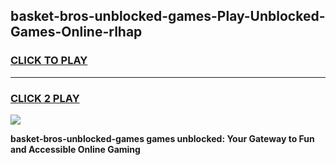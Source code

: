 
## basket-bros-unblocked-games-Play-Unblocked-Games-Online-rlhap
<h3>
<a href="https://premium76.site?title=basket-bros-unblocked-games&ref=25A">CLICK TO PLAY</a></h3>
<hr>

<h3>
<a href="https://premium76.site?title=basket-bros-unblocked-games&ref=25A">CLICK 2 PLAY</a>
  
</h3>

<a href="https://premium76.site?title=basket-bros-unblocked-games&ref=25A"><img src="https://clearcache.store/games.png"></a>


**basket-bros-unblocked-games games unblocked: Your Gateway to Fun and Accessible Online Gaming**
